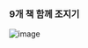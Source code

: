 ### 9개 책 함께 조지기
![image](https://user-images.githubusercontent.com/4033129/83973559-33b98580-a922-11ea-995c-c6cfda60bd90.png)
